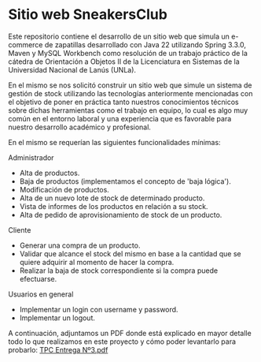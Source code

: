 # Sitio web SneakersClub

Este repositorio contiene el desarrollo de un sitio web que simula un e-commerce de zapatillas desarrollado con Java 22 utilizando Spring 3.3.0, Maven y MySQL Workbench como resolución de un trabajo práctico de la cátedra de Orientación a Objetos II de la Licenciatura en Sistemas de la Universidad Nacional de Lanús (UNLa).

En el mismo se nos solicitó construir un sitio web que simule un sistema de gestión de stock utilizando las tecnologías anteriormente mencionadas con el objetivo de poner en práctica tanto nuestros conocimientos técnicos sobre dichas herramientas como el trabajo en equipo, lo cual es algo muy común en el entorno laboral y una experiencia que es favorable para nuestro desarrollo académico y profesional.

En el mismo se requerían las siguientes funcionalidades mínimas:

Administrador
- Alta de productos.
- Baja de productos (implementamos el concepto de 'baja lógica').
- Modificación de productos.
- Alta de un nuevo lote de stock de determinado producto.
- Vista de informes de los productos en relación a su stock.
- Alta de pedido de aprovisionamiento de stock de un producto.

Cliente
- Generar una compra de un producto.
- Validar que alcance el stock del mismo en base a la cantidad que se quiere adquirir al momento de hacer la compra.
- Realizar la baja de stock correspondiente si la compra puede efectuarse.

Usuarios en general
- Implementar un login con username y password.
- Implementar un logout.

A continuación, adjuntamos un PDF donde está explicado en mayor detalle todo lo que realizamos en este proyecto y cómo poder levantarlo para probarlo: [TPC Entrega Nº3.pdf](https://github.com/user-attachments/files/16513609/TPC.Entrega.N.3.pdf)


